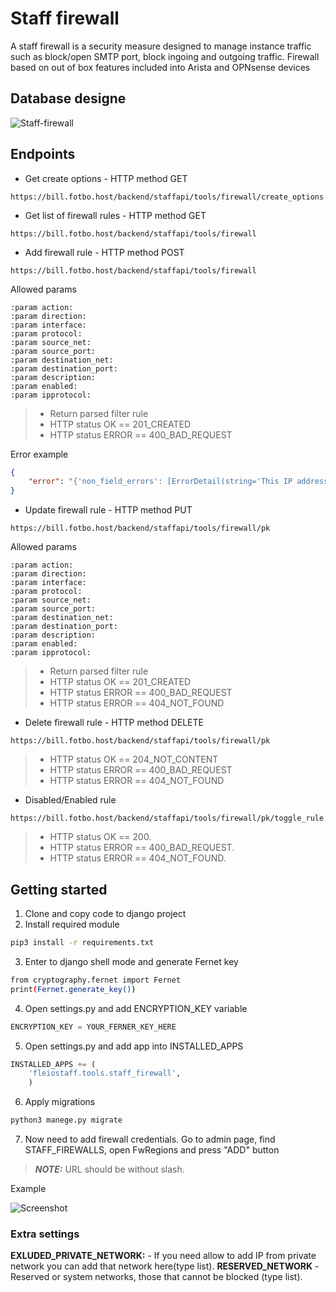 # Staff firewall

A staff firewall is a security measure designed to manage instance traffic such as block/open SMTP port, block ingoing and outgoing traffic.
Firewall based on out of box features included into Arista and OPNsense devices
## Database designe

![Staff-firewall](https://github.com/fotbo/billing-tools-module/assets/124665380/0b89d728-f688-4ff3-8a63-e33c1431f30f)

## Endpoints
* Get create options - HTTP method GET

```
https://bill.fotbo.host/backend/staffapi/tools/firewall/create_options
```

* Get list of firewall rules - HTTP method GET

```
https://bill.fotbo.host/backend/staffapi/tools/firewall
```
* Add firewall rule - HTTP method POST
```
https://bill.fotbo.host/backend/staffapi/tools/firewall
```

Allowed params

```
:param action:
:param direction:
:param interface:
:param protocol:
:param source_net:
:param source_port:
:param destination_net:
:param destination_port:
:param description:
:param enabled:
:param ipprotocol:
```
>* Return parsed filter rule
>* HTTP status OK == 201_CREATED
>* HTTP status ERROR == 400_BAD_REQUEST

Error example

```json
{
    "error": "{'non_field_errors': [ErrorDetail(string='This IP address is not allowed to be added to the firewall.', code='invalid')]}"
}
```

* Update firewall rule - HTTP method PUT
```
https://bill.fotbo.host/backend/staffapi/tools/firewall/pk
```

Allowed params

```
:param action:
:param direction:
:param interface:
:param protocol:
:param source_net:
:param source_port:
:param destination_net:
:param destination_port:
:param description:
:param enabled:
:param ipprotocol:
```
>* Return parsed filter rule
>* HTTP status OK == 201_CREATED
>* HTTP status ERROR == 400_BAD_REQUEST
>* HTTP status ERROR == 404_NOT_FOUND

* Delete firewall rule - HTTP method DELETE
```
https://bill.fotbo.host/backend/staffapi/tools/firewall/pk
```
>* HTTP status OK == 204_NOT_CONTENT
>* HTTP status ERROR == 400_BAD_REQUEST
>* HTTP status ERROR == 404_NOT_FOUND

* Disabled/Enabled rule
```
https://bill.fotbo.host/backend/staffapi/tools/firewall/pk/toggle_rule
```
>* HTTP status OK == 200.
>* HTTP status ERROR == 400_BAD_REQUEST.
>* HTTP status ERROR == 404_NOT_FOUND.

## Getting started

1) Clone and copy code to django project
2) Install required module
```bash
pip3 install -r requirements.txt
```
3) Enter to django shell mode and generate Fernet key
```bash
from cryptography.fernet import Fernet
print(Fernet.generate_key())
```
4) Open settings.py and add ENCRYPTION_KEY variable
```python
ENCRYPTION_KEY = YOUR_FERNER_KEY_HERE
```
5) Open settings.py and add app into INSTALLED_APPS
```python
INSTALLED_APPS += (
    'fleiostaff.tools.staff_firewall',
    )
```
6) Apply migrations
```python
python3 manege.py migrate
```
7) Now need to add firewall credentials. Go to admin page, find STAFF_FIREWALLS, open FwRegions and press "ADD" button
> **_NOTE:_**  URL should be without slash.

Example

![Screenshot](https://github.com/fotbo/billing-tools-module/assets/124665380/050d5628-4233-40ca-936a-3f6c379fc5b8)

### Extra settings
**EXLUDED_PRIVATE_NETWORK:** - If you need allow to add IP from private network you can add that network here(type list).
**RESERVED_NETWORK** - Reserved or system networks, those that cannot be blocked (type list).